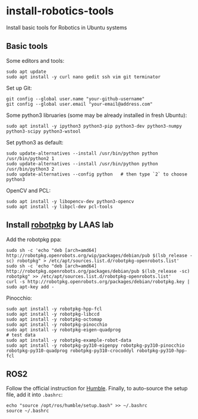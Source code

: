 # install-robotics-tools
Install basic tools for Robotics in Ubuntu systems

## Basic tools
Some editors and tools:
```
sudo apt update
sudo apt install -y curl nano gedit ssh vim git terminator
```

Set up Git:
```
git config --global user.name "your-github-username"
git config --global user.email "your-email@address.com"
```

Some python3 libruaries (some may be already installed in fresh Ubuntu):
```
sudo apt install -y ipython3 python3-pip python3-dev python3-numpy python3-scipy python3-wstool
```
Set python3 as default:
```
sudo update-alternatives --install /usr/bin/python python /usr/bin/python2 1
sudo update-alternatives --install /usr/bin/python python /usr/bin/python3 2 
sudo update-alternatives --config python   # then type `2` to choose python3
```

OpenCV and PCL:
```
sudo apt install -y libopencv-dev python3-opencv
sudo apt install -y libpcl-dev pcl-tools
```

## Install [robotpkg](http://robotpkg.openrobots.org/) by LAAS lab
Add the robotpkg ppa:
```
sudo sh -c 'echo "deb [arch=amd64] http://robotpkg.openrobots.org/wip/packages/debian/pub $(lsb_release -sc) robotpkg" > /etc/apt/sources.list.d/robotpkg-openrobots.list'
sudo sh -c 'echo "deb [arch=amd64] http://robotpkg.openrobots.org/packages/debian/pub $(lsb_release -sc) robotpkg" >> /etc/apt/sources.list.d/robotpkg-openrobots.list'
curl -s http://robotpkg.openrobots.org/packages/debian/robotpkg.key | sudo apt-key add -
```

Pinocchio:
```
sudo apt install -y robotpkg-hpp-fcl
sudo apt install -y robotpkg-libccd
sudo apt install -y robotpkg-octomap
sudo apt install -y robotpkg-pinocchio
sudo apt install -y robotpkg-eigen-quadprog
# test data
sudo apt install -y robotpkg-example-robot-data
sudo apt install -y robotpkg-py310-eigenpy robotpkg-py310-pinocchio robotpkg-py310-quadprog robotpkg-py310-crocoddyl robotpkg-py310-hpp-fcl
```

## ROS2
Follow the official instruction for [Humble](https://docs.ros.org/en/humble/Installation/Ubuntu-Install-Debs.html). 
Finally, to auto-source the setup file, add it into `.bashrc`:
```
echo "source /opt/ros/humble/setup.bash" >> ~/.bashrc
source ~/.bashrc
```
